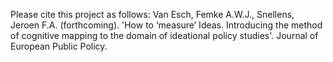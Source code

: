 Please cite this project as follows:
Van Esch, Femke A.W.J., Snellens, Jeroen F.A. (forthcoming). 'How to ‘measure’ Ideas. Introducing the method of cognitive mapping to the domain of ideational policy studies'. Journal of European Public Policy.


